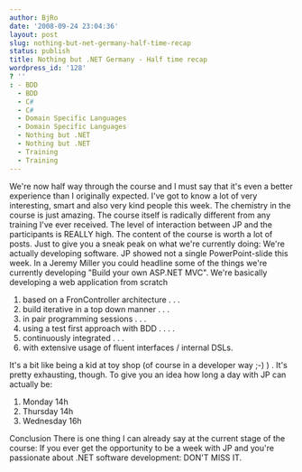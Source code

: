 ```yaml
---
author: BjRo
date: '2008-09-24 23:04:36'
layout: post
slug: nothing-but-net-germany-half-time-recap
status: publish
title: Nothing but .NET Germany - Half time recap
wordpress_id: '128'
? ''
: - BDD
  - BDD
  - C#
  - C#
  - Domain Specific Languages
  - Domain Specific Languages
  - Nothing but .NET
  - Nothing but .NET
  - Training
  - Training
---
```


We're now half way through the course and I must say that it's even a
better experience than I originally expected. I've got to know a lot of
very interesting, smart and also very kind people this week. The
chemistry in the course is just amazing. The course itself is radically
different from any training I've ever received. The level of interaction
between JP and the participants is REALLY high. The content of the
course is worth a lot of posts. Just to give you a sneak peak on what
we're currently doing: We're actually developing software. JP showed not
a single PowerPoint-slide this week. In a Jeremy Miller you could
headline some of the things we're currently developing "Build your own
ASP.NET MVC". We're basically developing a web application from scratch

1.  based on a FronController architecture . . .
2.  build iterative in a top down manner . . .
3.  in pair programming sessions . . .
4.  using a test first approach with BDD . . . .
5.  continuously integrated . . .
6.  with extensive usage of fluent interfaces / internal DSLs.

It's a bit like being a kid at toy shop (of course in a developer way
;-) ) . It's pretty exhausting, though. To give you an idea how long a
day with JP can actually be:

1.  Monday 14h
2.  Thursday 14h
3.  Wednesday 16h

Conclusion There is one thing I can already say at the current stage of
the course: If you ever get the opportunity to be a week with JP and
you're passionate about .NET software development: DON'T MISS IT.
